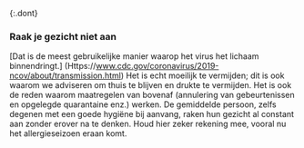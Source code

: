 {:.dont} 
 ### Raak je gezicht niet aan 

[Dat is de meest gebruikelijke manier waarop het virus het lichaam binnendringt.] (Https://www.cdc.gov/coronavirus/2019-ncov/about/transmission.html) 
Het is echt moeilijk te vermijden; dit is ook waarom we adviseren om thuis te blijven en drukte te vermijden. Het is ook de reden waarom maatregelen van bovenaf (annulering van gebeurtenissen en opgelegde quarantaine enz.) werken. De gemiddelde persoon, zelfs degenen met een goede hygiëne bij aanvang, raken hun gezicht al constant aan zonder erover na te denken. Houd hier zeker rekening mee, vooral nu het allergieseizoen eraan komt. 
